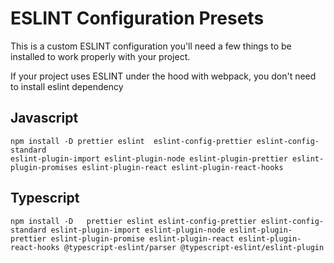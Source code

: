 # **ESLINT Configuration Presets**

This is a custom ESLINT configuration you'll need a few things to be installed to work properly with your project.

If your project uses ESLINT under the hood with webpack, you don't need to install eslint dependency

## **Javascript**

    npm install -D prettier eslint  eslint-config-prettier eslint-config-standard
    eslint-plugin-import eslint-plugin-node eslint-plugin-prettier eslint-plugin-promises eslint-plugin-react eslint-plugin-react-hooks

## **Typescript**

    npm install -D   prettier eslint eslint-config-prettier eslint-config-standard eslint-plugin-import eslint-plugin-node eslint-plugin-prettier eslint-plugin-promise eslint-plugin-react eslint-plugin-react-hooks @typescript-eslint/parser @typescript-eslint/eslint-plugin
